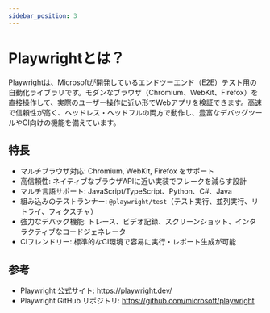 ```yaml
---
sidebar_position: 3
---
```


# Playwrightとは？

Playwrightは、Microsoftが開発しているエンドツーエンド（E2E）テスト用の自動化ライブラリです。モダンなブラウザ（Chromium、WebKit、Firefox）を直接操作して、実際のユーザー操作に近い形でWebアプリを検証できます。高速で信頼性が高く、ヘッドレス・ヘッドフルの両方で動作し、豊富なデバッグツールやCI向けの機能を備えています。

## 特長

- マルチブラウザ対応: Chromium, WebKit, Firefox をサポート
- 高信頼性: ネイティブなブラウザAPIに近い実装でフレークを減らす設計
- マルチ言語サポート: JavaScript/TypeScript、Python、C#、Java
- 組み込みのテストランナー: `@playwright/test`（テスト実行、並列実行、リトライ、フィクスチャ）
- 強力なデバッグ機能: トレース、ビデオ記録、スクリーンショット、インタラクティブなコードジェネレータ
- CIフレンドリー: 標準的なCI環境で容易に実行・レポート生成が可能
 
## 参考

- Playwright 公式サイト: https://playwright.dev/
- Playwright GitHub リポジトリ: https://github.com/microsoft/playwright
